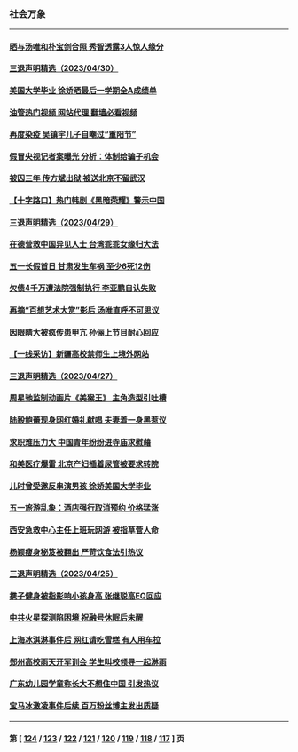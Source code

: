 ### 社会万象
---
#### [晒与汤唯和朴宝剑合照 秀智透露3人惊人缘分](../../pages/ncid282/n13985442.md?05011245) 
#### [三退声明精选（2023/04/30）](../../pages/ncid282/n13985548.md?05011245) 
#### [美国大学毕业 徐娇晒最后一学期全A成绩单](../../pages/ncid282/n13985337.md?05011245) 
#### [油管热门视频 网站代理 翻墙必看视频](http://138.2.39.72:81/youtube.html?epic-marker?05011245)
#### [再度染疫 吴镇宇儿子自嘲过“重阳节”](../../pages/ncid282/n13985407.md?05011245) 
#### [假冒央视记者案曝光 分析：体制给骗子机会](../../pages/ncid282/n13985393.md?05011245) 
#### [被囚三年 传方斌出狱 被送北京不留武汉](../../pages/ncid282/n13984884.md?05011245) 
#### [【十字路口】热门韩剧《黑暗荣耀》警示中国](../../pages/ncid282/n13984483.md?05011245) 
#### [三退声明精选（2023/04/29）](../../pages/ncid282/n13984833.md?05011245) 
#### [在德营救中国异见人士 台湾乖乖女缘归大法](../../pages/ncid282/n13983898.md?05011245) 
#### [五一长假首日 甘肃发生车祸 至少6死12伤](../../pages/ncid282/n13984358.md?05011245) 
#### [欠债4千万遭法院强制执行 李亚鹏自认失败](../../pages/ncid282/n13984053.md?05011245) 
#### [再摘“百想艺术大赏”影后 汤唯直呼不可思议](../../pages/ncid282/n13983987.md?05011245) 
#### [因眼睛大被疯传患甲亢 孙俪上节目耐心回应](../../pages/ncid282/n13983971.md?05011245) 
#### [【一线采访】新疆高校禁师生上境外网站](../../pages/ncid282/n13983436.md?05011245) 
#### [三退声明精选（2023/04/27）](../../pages/ncid282/n13983334.md?05011245) 
#### [周星驰监制动画片《美猴王》 主角造型引吐槽](../../pages/ncid282/n13983025.md?05011245) 
#### [陆毅鲍蕾现身网红婚礼献唱 夫妻着一身黑惹议](../../pages/ncid282/n13983089.md?05011245) 
#### [求职难压力大 中国青年纷纷进寺庙求慰藉](../../pages/ncid282/n13982684.md?05011245) 
#### [和美医疗爆雷 北京产妇插着尿管被要求转院](../../pages/ncid282/n13982513.md?05011245) 
#### [儿时曾受邀反串演男孩 徐娇美国大学毕业](../../pages/ncid282/n13982312.md?05011245) 
#### [五一旅游乱象：酒店强行取消预约 价格猛涨](../../pages/ncid282/n13981796.md?05011245) 
#### [西安急救中心主任上班玩网游 被指草菅人命](../../pages/ncid282/n13981784.md?05011245) 
#### [杨颖瘦身秘笈被翻出 严苛饮食法引热议](../../pages/ncid282/n13981635.md?05011245) 
#### [三退声明精选（2023/04/25）](../../pages/ncid282/n13981786.md?05011245) 
#### [携子健身被指影响小孩身高 张继聪高EQ回应](../../pages/ncid282/n13981538.md?05011245) 
#### [中共火星探测陷困境 祝融号休眠后未醒](../../pages/ncid282/n13981455.md?05011245) 
#### [上海冰淇淋事件后 网红请吃雪糕 有人用车拉](../../pages/ncid282/n13981338.md?05011245) 
#### [郑州高校雨天开军训会 学生叫校领导一起淋雨](../../pages/ncid282/n13981287.md?05011245) 
#### [广东幼儿园学童称长大不想住中国 引发热议](../../pages/ncid282/n13981051.md?05011245) 
#### [宝马冰激凌事件后续 百万粉丝博主发出质疑](../../pages/ncid282/n13981043.md?05011245) 

---
#### 第 [ [124](./124.md?05011245) / [123](./123.md?05011245) / [122](./122.md?05011245) / [121](./121.md?05011245) / [120](./120.md?05011245) / [119](./119.md?05011245) / [118](./118.md?05011245) / [117](./117.md?05011245) ] 页
